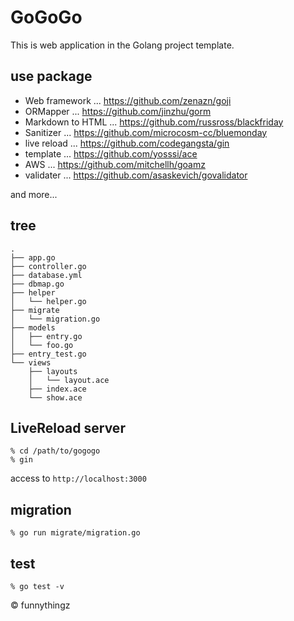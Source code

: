 # GoGoGo

This is web application in the Golang project template.

## use package

- Web framework ... https://github.com/zenazn/goji
- ORMapper ... https://github.com/jinzhu/gorm
- Markdown to HTML ... https://github.com/russross/blackfriday
- Sanitizer ... https://github.com/microcosm-cc/bluemonday
- live reload ... https://github.com/codegangsta/gin
- template ... https://github.com/yosssi/ace
- AWS ... https://github.com/mitchellh/goamz
- validater ... https://github.com/asaskevich/govalidator

and more...

## tree

```
.
├── app.go
├── controller.go
├── database.yml
├── dbmap.go
├── helper
│   └── helper.go
├── migrate
│   └── migration.go
├── models
│   ├── entry.go
│   └── foo.go
├── entry_test.go
└── views
    ├── layouts
    │   └── layout.ace
    ├── index.ace
    └── show.ace
```

## LiveReload server

```
% cd /path/to/gogogo
% gin
```

access to `http://localhost:3000`

## migration

```
% go run migrate/migration.go
```

## test

```
% go test -v
```

&copy; funnythingz
